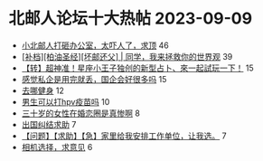 # 北邮人论坛十大热帖 2023-09-09

- [小北邮人打砸办公室，太吓人了，求顶](https://bbs.byr.cn/article/Picture/3348622) 46
- [[补档][柏油圣经][坏邮还父] | 同学，我来拯救你的世界观](https://bbs.byr.cn/article/Joke/730263) 39
- [【转】超神准！星座小王子独创的新型占卜、來一起試玩一下！](https://bbs.byr.cn/article/Constellations/326533) 15
- [感觉私企是用完就丢，国企会好很多吗](https://bbs.byr.cn/article/WorkLife/1204719) 15
- [去哪健身](https://bbs.byr.cn/article/Gymnasium/120481) 12
- [男生可以打hpv疫苗吗](https://bbs.byr.cn/article/Talking/6400146) 10
- [三十岁的女性在婚恋圈是真惨啊](https://bbs.byr.cn/article/Friends/2044875) 8
- [出国纠结求助](https://bbs.byr.cn/article/GoAbroad/394062) 7
- [【问题】【求助】【急】家里给我安排工作单位，让我选。](https://bbs.byr.cn/article/Job/2195799) 7
- [相机选择，求意见](https://bbs.byr.cn/article/Photo/276426) 6


